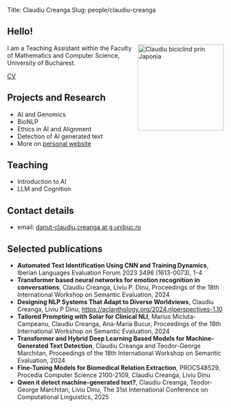 Title: Claudiu Creanga
Slug: people/claudiu-creanga

## Hello!

<img src="/images/claudiu.png" alt="Claudiu biciclind prin Japonia" style="width: 200px;float: right;"/>

I am a Teaching Assistant within the Faculty of Mathematics and Computer Science, University of Bucharest.

[CV](https://claudiucreanga.github.io/Claudiu-Creanga-CV.pdf)

## Projects and Research
- AI and Genomics
- BioNLP
- Ethics in AI and Alignment
- Detection of AI generated text
- More on [personal website](https://claudiucreanga.github.io/)

## Teaching
- Introduction to AI 
- LLM and Cognition


## Contact details
- email: [danut-claudiu.creanga at g.unibuc.ro](mailto:danut-claudiu.creanga@g.unibuc.ro)

## Selected publications
- **Automated Text Identification Using CNN and Training Dynamics**, Iberian Languages
Evaluation Forum 2023 3496 (1613-0073), 1-4
- **Transformer based neural networks for emotion recognition in conversations**, Claudiu
Creanga, Liviu P. Dinu, Proceedings of the 18th International Workshop on Semantic Evaluation, 2024
- **Designing NLP Systems That Adapt to Diverse Worldviews**, Claudiu Creanga, Liviu P Dinu,
https://aclanthology.org/2024.nlperspectives-1.10
- **Tailored Prompting with Solar for Clinical NLI**, Marius Micluta-Campeanu, Claudiu Creanga,
Ana-Maria Bucur, Proceedings of the 18th International Workshop on Semantic Evaluation, 2024
- **Transformer and Hybrid Deep Learning Based Models for Machine-Generated Text
Detection**, Claudiu Creanga and Teodor-George Marchitan, Proceedings of the 18th International Workshop on Semantic Evaluation, 2024
- **Fine-Tuning Models for Biomedical Relation Extraction**, PROCS48529, Procedia Computer
Science 2100-2109, Claudiu Creanga, Liviu Dinu
- **Qwen it detect machine-generated text?**, Claudiu Creanga, Teodor-George Marchitan, Liviu Dinu, The 31st International Conference on Computational Linguistics, 2025